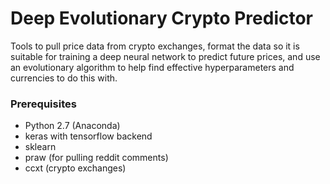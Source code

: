 # Deep Evolutionary Crypto Predictor

Tools to pull price data from crypto exchanges, format the data so it is suitable for training a deep neural network to predict future prices, and use an evolutionary algorithm to help find effective hyperparameters and currencies to do this with.

### Prerequisites

* Python 2.7 (Anaconda)
* keras with tensorflow backend
* sklearn
* praw (for pulling reddit comments)
* ccxt (crypto exchanges)
